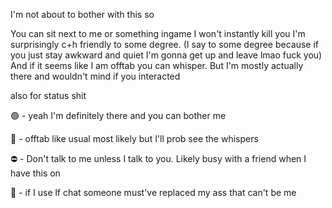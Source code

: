 I'm not about to bother with this so

You can sit next to me or something ingame I won't instantly kill you I'm surprisingly c+h friendly to some degree.
(I say to some degree because if you just stay awkward and quiet I'm gonna get up and leave lmao fuck you)
And if it seems like I am offtab you can whisper. But I'm mostly actually there and wouldn't mind if you interacted

also for status shit

🟢 - yeah I'm definitely there and you can bother me

🌙 - offtab like usual most likely but I'll prob see the whispers

⛔️ - Don't talk to me unless I talk to you. Likely busy with a friend when I have this on

💬 - if I use lf chat someone must've replaced my ass that can't be me
